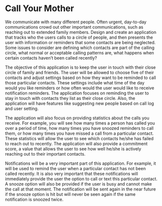 # Call Your Mother
We communicate with many different people. Often urgent, day-to-day communications crowd out other important communications, such as reaching out to extended family members. Design and create an application that tracks who the users calls to a circle of people, and then presents the user with information or reminders that some contacts are being neglected. Some issues to consider are defining which contacts are part of the calling circle, what normal or acceptable calling patterns are, what happens when certain contacts haven’t been called recently?

The objective of this application is to keep the user in touch with their close circle of family and friends. The user will be allowed to choose five of their contacts and adjust settings based on how they want to be reminded to call those particular contacts. These settings include what time of the day would you like reminders or how often would the user would like to receive notification reminders. The application focuses on reminding the user to stay in touch with contacts they list as their close circle. Also, the application will have features like suggesting new people based on call log and user setting. 

The application will also focus on providing statistics about the calls you receive. For example, you will see how many times a person has called you over a period of time, how many times you have snoozed reminders to call them, or how many times you have missed a call from a particular contact. These statistics will allow the user to see which contacts he/she has failed to reach out to recently. The application will also provide a commitment score, a value that allows the user to see how well he/she is actively reaching out to their important contacts. 

Notifications will be a very important part of this application. For example, it will be used to remind the user when a particular contact has not been called recently. It is also very important that these notifications will immediately provide the user the option to call or text this particular contact. A snooze option will also be provided if the user is busy and cannot make the call at that moment. The notification will be sent again in the near future if the snooze option is hit but will never be seen again if the same notification is snoozed twice. 
